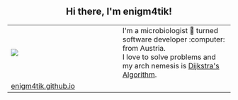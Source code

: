 <div align="center">
  <h2>
    Hi there, I'm enigm4tik!
  </h2>
</div>

<div align="center">
<table width="100%">
  <tr>
    <td width="50%"><img src="https://user-images.githubusercontent.com/79857061/172434500-f7a3e982-822d-44a2-90c3-4acdb09328fe.png">
    </td>
    <td width="50%">I'm a microbiologist 🦠 turned software developer :computer: from Austria.  <br>
I love to solve problems and my arch nemesis is <a href="https://en.wikipedia.org/wiki/Dijkstra%27s_algorithm" target="_blank">Dijkstra's Algorithm</a>.</td>
  </tr>
  <tr>
  <td colspan="2">
    <a href="http://enigm4tik.github.io">enigm4tik.github.io</a>
    </td>
  </tr>
</table>
  </div>
